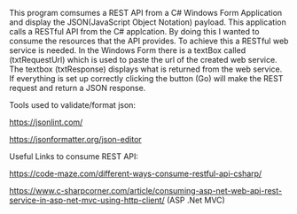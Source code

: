 This program comsumes a REST API from a C# Windows Form Application and display the JSON(JavaScript Object Notation) payload.  This application calls a 
RESTful API from the C# applcation.  By doing this I wanted to consume the resources that the API provides.  To achieve this
a RESTful web service is needed.  In the Windows Form there is a textBox called (txtRequestUrl) which is used to paste the url
of the created web service. The textbox (txtResponse)  displays what is returned from the web service.  If everything
is set up correctly clicking the button (Go) will make the REST request and return a JSON response.

Tools used to validate/format json:

https://jsonlint.com/

https://jsonformatter.org/json-editor

Useful Links to consume REST API:

https://code-maze.com/different-ways-consume-restful-api-csharp/

https://www.c-sharpcorner.com/article/consuming-asp-net-web-api-rest-service-in-asp-net-mvc-using-http-client/ (ASP .Net MVC)




